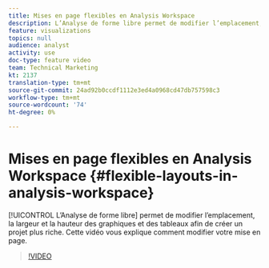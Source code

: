 ```yaml
---
title: Mises en page flexibles en Analysis Workspace
description: L’Analyse de forme libre permet de modifier l’emplacement, la largeur et la hauteur des graphiques et des tableaux afin de créer un projet plus riche. Cette vidéo vous explique comment modifier votre mise en page.
feature: visualizations
topics: null
audience: analyst
activity: use
doc-type: feature video
team: Technical Marketing
kt: 2137
translation-type: tm+mt
source-git-commit: 24ad92b0ccdf1112e3ed4a0968cd47db757598c3
workflow-type: tm+mt
source-wordcount: '74'
ht-degree: 0%

---
```



# Mises en page flexibles en Analysis Workspace {#flexible-layouts-in-analysis-workspace}

[!UICONTROL L’Analyse de forme libre] permet de modifier l’emplacement, la largeur et la hauteur des graphiques et des tableaux afin de créer un projet plus riche. Cette vidéo vous explique comment modifier votre mise en page.

>[!VIDEO](https://video.tv.adobe.com/v/24706/?quality=12)
